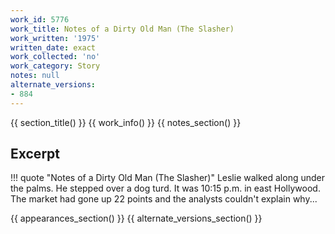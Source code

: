 ```yaml
---
work_id: 5776
work_title: Notes of a Dirty Old Man (The Slasher)
work_written: '1975'
written_date: exact
work_collected: 'no'
work_category: Story
notes: null
alternate_versions:
- 884
---
```


{{ section_title() }}
{{ work_info() }}
{{ notes_section() }}
## Excerpt
!!! quote "Notes of a Dirty Old Man (The Slasher)"
    Leslie walked along under the palms. He stepped over a dog turd. It was 10:15 p.m. in east Hollywood. The market had gone up 22 points and the analysts couldn't explain why...

{{ appearances_section() }}
{{ alternate_versions_section() }}